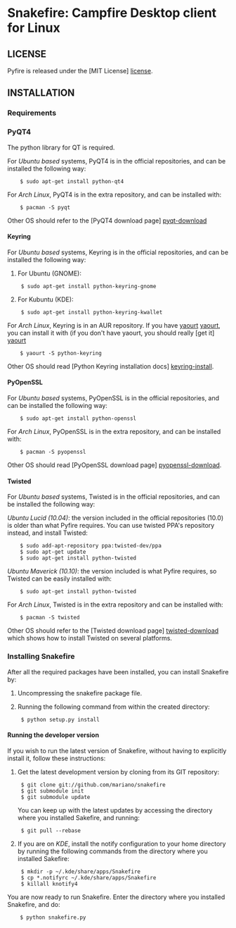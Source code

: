 # Snakefire: Campfire Desktop client for Linux #

## LICENSE ##

Pyfire is released under the [MIT License] [license].

## INSTALLATION ##

### Requirements ###

### PyQT4 ###

The python library for QT is required.

For *Ubuntu based* systems, PyQT4 is in the official repositories, and can be
installed the following way:

		$ sudo apt-get install python-qt4

For *Arch Linux*, PyQT4 is in the extra repository, and can be installed with:

		$ pacman -S pyqt

Other OS should refer to the [PyQT4 download page] [pyqt-download]

#### Keyring ####

For *Ubuntu based* systems, Keyring is in the official repositories, and can be
installed the following way:

1. For Ubuntu (GNOME):

		$ sudo apt-get install python-keyring-gnome

1. For Kubuntu (KDE):

		$ sudo apt-get install python-keyring-kwallet

For *Arch Linux*, Keyring is in an AUR repository. If you have [yaourt] [yaourt],
you can install it with (if you don't have yaourt, you should really 
[get it] [yaourt]

		$ yaourt -S python-keyring

Other OS should read [Python Keyring installation docs] [keyring-install].

#### PyOpenSSL ####

For *Ubuntu based* systems, PyOpenSSL is in the official repositories, and can be
installed the following way:

		$ sudo apt-get install python-openssl

For *Arch Linux*, PyOpenSSL is in the extra repository, and can be installed with:

		$ pacman -S pyopenssl

Other OS should read [PyOpenSSL download page] [pyopenssl-download].

#### Twisted ####

For *Ubuntu based* systems, Twisted is in the official repositories, and can be
installed the following way:

*Ubuntu Lucid (10.04)*: the version included in the official repositories (10.0)
is older than what Pyfire requires. You can use twisted PPA's repository
instead, and install Twisted:

		$ sudo add-apt-repository ppa:twisted-dev/ppa
		$ sudo apt-get update
		$ sudo apt-get install python-twisted

*Ubuntu Maverick (10.10)*: the version included is what Pyfire requires, so
Twisted can be easily installed with:

		$ sudo apt-get install python-twisted

For *Arch Linux*, Twisted is in the extra repository and can be installed with:

		$ pacman -S twisted

Other OS should refer to the [Twisted download page] [twisted-download] which
shows how to install Twisted on several platforms. 

### Installing Snakefire ###

After all the required packages have been installed, you can install
Snakefire by:

1. Uncompressing the snakefire package file.
2. Running the following command from within the created directory:

		$ python setup.py install

#### Running the developer version ####

If you wish to run the latest version of Snakefire, without having to
explicitly install it, follow these instructions:

1. Get the latest development version by cloning from its GIT repository:

		$ git clone git://github.com/mariano/snakefire
		$ git submodule init
		$ git submodule update

   You can keep up with the latest updates by accessing the directory where
   you installed Sakefire, and running:

		$ git pull --rebase

2. If you are on *KDE*, install the notify configuration to your home directory
   by running the following commands from the directory where you installed
   Sakefire:

		$ mkdir -p ~/.kde/share/apps/Snakefire
		$ cp *.notifyrc ~/.kde/share/apps/Snakefire
		$ killall knotify4

You are now ready to run Snakefire. Enter the directory where you installed
Snakefire, and do:

		$ python snakefire.py

[license]: http://www.opensource.org/licenses/mit-license.php
[pyqt-download]: http://www.riverbankcomputing.co.uk/software/pyqt/download
[pyfire-readme]: http://github.com/mariano/pyfire#readme
[yaourt]: http://wiki.archlinux.org/index.php/Yaourt
[keyring-install]: http://pypi.python.org/pypi/keyring/#installation-instructions
[pyopenssl-download]: http://pypi.python.org/pypi/pyOpenSSL
[twisted]: http://twistedmatrix.com
[twisted-download]: http://twistedmatrix.com/trac/wiki/Downloads
